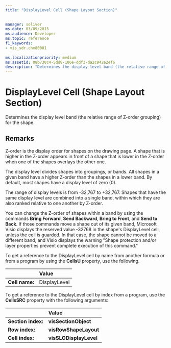 ```yaml
---
title: "DisplayLevel Cell (Shape Layout Section)"
 
 
manager: soliver
ms.date: 03/09/2015
ms.audience: Developer
ms.topic: reference
f1_keywords:
- vis_sdr.chm80001
 
ms.localizationpriority: medium
ms.assetid: 08b730c4-5dd8-106e-ddf3-da2c942e2ef6
description: "Determines the display level band (the relative range of Z-order grouping) for the shape."
---
```


# DisplayLevel Cell (Shape Layout Section)

Determines the display level band (the relative range of Z-order grouping) for the shape.
  
## Remarks

Z-order is the display order for shapes on the drawing page. A shape that is higher in the Z-order appears in front of a shape that is lower in the Z-order when one of the shapes overlays the other one. 
  
The display level divides shapes into groupings, or bands. All shapes in a given band have a higher Z-order than the shapes in a lower band. By default, most shapes have a display level of zero (0).
  
The range of display levels is from -32,767 to +32,767. Shapes that have the same display level are combined into a single band, within which they are also ranked relative to one another by Z-order.
  
You can change the Z-order of shapes within a band by using the commands **Bring Forward**, **Send Backward**, **Bring to Front**, and **Send to Back**. If those commands move a shape out of its given band, Microsoft Visio displays the reserved value -32768 in the shape's DisplayLevel cell, unless the cell is guarded. In that case, the shape cannot be moved to a different band, and Visio displays the warning "Shape protection and/or layer properties prevent complete execution of this command." 
  
To get a reference to the DisplayLevel cell by name from another formula or from a program by using the **CellsU** property, use the following. 
  
||Value |
|:-----|:-----|
|**Cell name:**  <br/> |DisplayLevel  <br/> |
   
To get a reference to the DisplayLevel cell by index from a program, use the **CellsSRC** property with the following arguments: 
  
||Value |
|:-----|:-----|
|**Section index:**  <br/> |**visSectionObject** <br/> |
|**Row index:**  <br/> |**visRowShapeLayout** <br/> |
|**Cell index:**  <br/> |**visSLODisplayLevel** <br/> |
   

